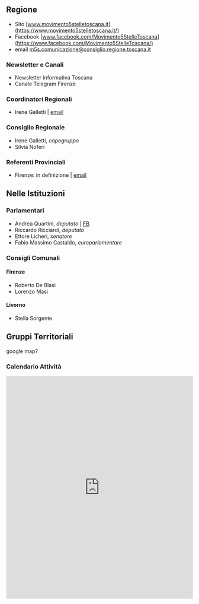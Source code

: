 ## Regione
- Sito [www.movimento5stelletoscana.it](https://www.movimento5stelletoscana.it/)
- Facebook [www.facebook.com/Movimento5StelleToscana](https://www.facebook.com/Movimento5StelleToscana/)
- email [m5s.comunicazione@consiglio.regione.toscana.it](mailto:m5s.comunicazione@consiglio.regione.toscana.it)

### Newsletter e Canali
- Newsletter informativa Toscana
- Canale Telegram Firenze

### Coordinatori Regionali
- Irene Galletti | [email]()

### Consiglio Regionale
- Irene Galletti, _capogruppo_
- Silvia Noferi

### Referenti Provinciali
- Firenze: in definizione | [email]()

## Nelle Istituzioni
### Parlamentari
- Andrea Quartini, _deputato_ | [FB](https://www.facebook.com/andreaquartiniM5S)
- Riccardo Ricciardi, _deputato_
- Ettore Licheri, _senatore_
- Fabio Massimo Castaldo, _europarlamentare_


### Consigli Comunali
#### Firenze
- Roberto De Blasi
- Lorenzo Masi
#### Livorno
- Stella Sorgente

## Gruppi Territoriali
google map?

### Calendario Attività
<iframe src="https://calendar.google.com/calendar/embed?height=600&wkst=2&bgcolor=%23ffffff&ctz=Europe%2FParis&showTz=0&showPrint=0&showDate=1&showTabs=1&showCalendars=0&src=bTVzLmZpcmVuemUucHJvdkBnbWFpbC5jb20&color=%23F6BF26" style="border-width:0" width="100%" height="600" frameborder="0" scrolling="no"></iframe>
